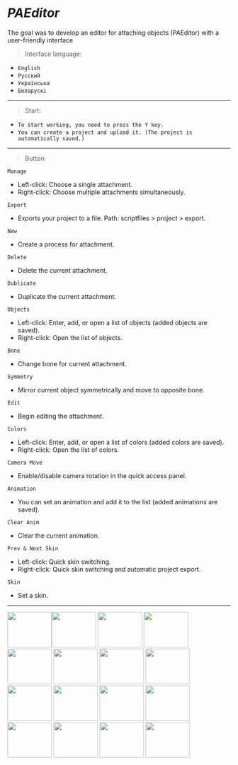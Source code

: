 # *PAEditor*

The goal was to develop an editor for attaching objects (PAEditor) with a user-friendly interface

> Interface language:
- ```English```
- ```Русский```
- ```Українська```
- ```Беларускі```
 

---
> Start:
- ```To start working, you need to press the Y key.```
- ```You can create a project and upload it. (The project is automatically saved.)```
---
> Button:

```Manage```
- Left-click: Choose a single attachment.
- Right-click: Choose multiple attachments simultaneously.

```Export```
- Exports your project to a file. Path: scriptfiles > project > export.

```New```
- Create a process for attachment.

```Delete```
- Delete the current attachment.

```Dublicate```
- Duplicate the current attachment.

```Objects```
- Left-click: Enter, add, or open a list of objects (added objects are saved).
- Right-click: Open the list of objects.

```Bone```
- Change bone for current attachment.

```Symmetry```
- Mirror current object symmetrically and move to opposite bone.

```Edit```
- Begin editing the attachment.

```Colors```
- Left-click: Enter, add, or open a list of colors (added colors are saved).
- Right-click: Open the list of colors.

```Camera Move```
- Enable/disable camera rotation in the quick access panel.

```Animation```
- You can set an animation and add it to the list (added animations are saved).

```Clear Anim```
- Clear the current animation.

```Prev & Next Skin```
- Left-click: Quick skin switching.
- Right-click: Quick skin switching and automatic project export.

```Skin```
- Set a skin.
---

<img src="https://i.imgur.com/FXN1u5c.png" width="100" height="80"><img src="https://i.imgur.com/REl3jcX.png" width="100" height="80">
<img src="https://i.imgur.com/Ylx3cHn.png" width="100" height="80">
<img src="https://i.imgur.com/IHiZg3p.png" width="100" height="80">
<img src="https://i.imgur.com/tPRDh4h.png" width="100" height="80">
<img src="https://i.imgur.com/k7AsLeR.png" width="100" height="80">
<img src="https://i.imgur.com/PT9D3TU.png" width="100" height="80">
<img src="https://i.imgur.com/gJkKEv7.png" width="100" height="80">
<img src="https://i.imgur.com/yBbDjTW.png" width="100" height="80">
<img src="https://i.imgur.com/K4EO5VW.png" width="100" height="80">
<img src="https://i.imgur.com/BuNrENW.png" width="100" height="80">
<img src="https://i.imgur.com/BuNrENW.png" width="100" height="80">
<img src="https://i.imgur.com/9jiURlQ.png" width="100" height="80">
<img src="https://i.imgur.com/E1XuuaE.png" width="100" height="80">
<img src="https://i.imgur.com/yOWYcsy.png" width="100" height="80">
<img src="https://i.imgur.com/wLuEMlY.png" width="100" height="80">
